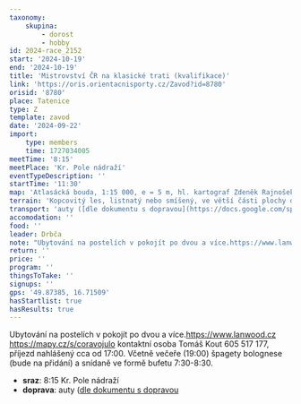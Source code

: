 ```yaml
---
taxonomy:
    skupina:
        - dorost
        - hobby
id: 2024-race_2152
start: '2024-10-19'
end: '2024-10-19'
title: 'Mistrovství ČR na klasické trati (kvalifikace)'
link: 'https://oris.orientacnisporty.cz/Zavod?id=8780'
orisid: '8780'
place: Tatenice
type: Z
template: zavod
date: '2024-09-22'
import:
    type: members
    time: 1727034005
meetTime: '8:15'
meetPlace: 'Kr. Pole nádraží'
eventTypeDescription: ''
startTime: '11:30'
map: 'Atlasácká bouda, 1:15 000, e = 5 m, hl. kartograf Zdeněk Rajnošek, tisk laser, rozměr A3, zabalená v mapníku'
terrain: 'Kopcovitý les, listnatý nebo smíšený, ve větší části plochy dobře průběžný, nižší až střední hustota komunikací.'
transport: 'auty ([dle dokumentu s dopravou](https://docs.google.com/spreadsheets/d/13nAnJUMskLVqCIEIaDftTleUtRbcFuc8Phf_JeQNO-E/edit?gid=1157490318#gid=1157490318)'
accomodation: ''
food: ''
leader: Drbča
note: "Ubytování na postelích v pokojít po dvou a více.https://www.lanwood.cz  https://mapy.cz/s/coravojulo\r\nkontaktní osoba Tomáš Kout 605 517 177, příjezd nahlášený cca od 17:00.\r\nVčetně večeře (19:00) špagety bolognese (bude na přidání) a snídaně ve formě bufetu 7:30-8:30."
return: ''
price: ''
program: ''
thingsToTake: ''
signups: ''
gps: '49.87385, 16.71509'
hasStartlist: true
hasResults: true
---
```


Ubytování na postelích v pokojít po dvou a více.https://www.lanwood.cz  https://mapy.cz/s/coravojulo
kontaktní osoba Tomáš Kout 605 517 177, příjezd nahlášený cca od 17:00.
Včetně večeře (19:00) špagety bolognese (bude na přidání) a snídaně ve formě bufetu 7:30-8:30.
* **sraz**: 8:15 Kr. Pole nádraží
* **doprava**: auty ([dle dokumentu s dopravou](https://docs.google.com/spreadsheets/d/13nAnJUMskLVqCIEIaDftTleUtRbcFuc8Phf_JeQNO-E/edit?gid=1157490318#gid=1157490318)
